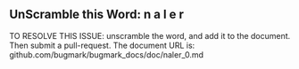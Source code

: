UnScramble this Word: n a l e r
----------

TO RESOLVE THIS ISSUE: unscramble the word, and add it to the document. Then submit a pull-request.  The document URL is: 
github.com/bugmark/bugmark_docs/doc/naler_0.md
